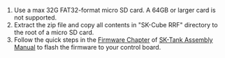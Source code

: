 1. Use a max 32G FAT32-format micro SD card. A 64GB or larger card is not supported.
2. Extract the zip file and copy all contents in "SK-Cube RRF" directory to the root of a micro SD card.
3. Follow the quick steps in the [Firmware Chapter](https://sites.google.com/view/seckit-wiki/sk-tank-350x350x400/assembly-manual/sk-tank-assembly-manual/12-firmware) of [SK-Tank Assembly Manual](https://sites.google.com/view/seckit-wiki/sk-tank-350x350x400/assembly-manual/sk-tank-assembly-manual) to flash the firmware to your control board.
